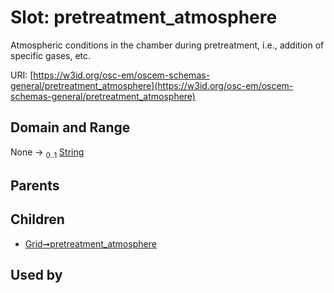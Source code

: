
# Slot: pretreatment_atmosphere

Atmospheric conditions in the chamber during pretreatment, i.e., addition of specific gases, etc.

URI: [https://w3id.org/osc-em/oscem-schemas-general/pretreatment_atmosphere](https://w3id.org/osc-em/oscem-schemas-general/pretreatment_atmosphere)


## Domain and Range

None &#8594;  <sub>0..1</sub> [String](types/String.md)

## Parents


## Children

 *  [Grid➞pretreatment_atmosphere](Grid_pretreatment_atmosphere.md)

## Used by

